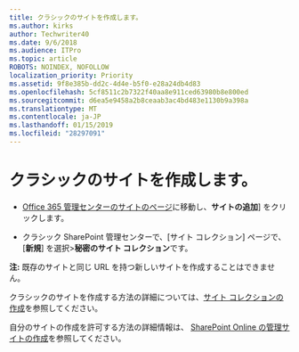 ```yaml
---
title: クラシックのサイトを作成します。
ms.author: kirks
author: Techwriter40
ms.date: 9/6/2018
ms.audience: ITPro
ms.topic: article
ROBOTS: NOINDEX, NOFOLLOW
localization_priority: Priority
ms.assetid: 9f8e385b-dd2c-4d4e-b5f0-e28a24db4d83
ms.openlocfilehash: 5cf8511c2b7322f40aa8e911ced63980b8e800ed
ms.sourcegitcommit: d6ea5e9458a2b8ceaab3ac4bd483e1130b9a398a
ms.translationtype: MT
ms.contentlocale: ja-JP
ms.lasthandoff: 01/15/2019
ms.locfileid: "28297091"
---
```

# <a name="create-a-classic-site"></a>クラシックのサイトを作成します。

- [Office 365 管理センターのサイトのページ](https://portal.office.com/adminportal/home#/SitesList)に移動し、**サイトの追加**] をクリックします。 
    
- クラシック SharePoint 管理センターで、[サイト コレクション] ページで、[**新規**] を選択\>**秘密のサイト コレクション**です。 
    
 **注:** 既存のサイトと同じ URL を持つ新しいサイトを作成することはできません。 
  
クラシックのサイトを作成する方法の詳細については、[サイト コレクションの作成](https://go.microsoft.com/fwlink/?linkid=866295)を参照してください。
  
自分のサイトの作成を許可する方法の詳細情報は、 [SharePoint Online の管理サイトの作成](https://go.microsoft.com/fwlink/?linkid=866296)を参照してください。
  

